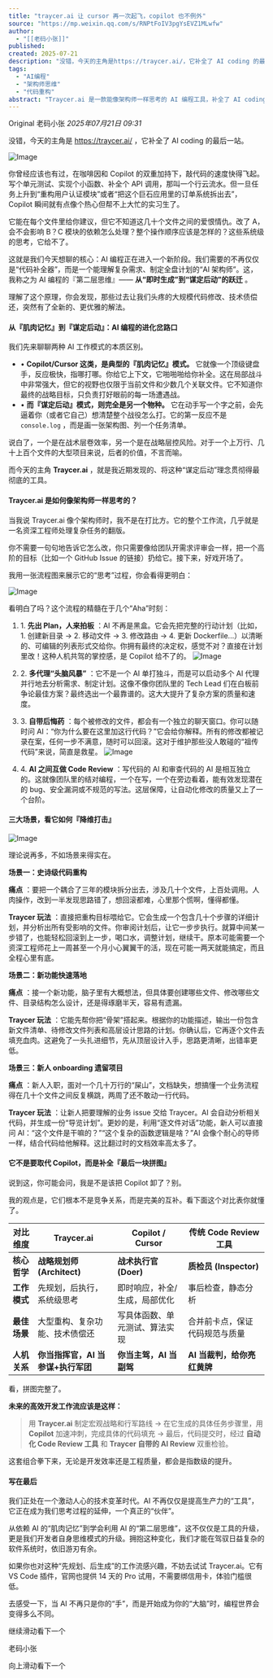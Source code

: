 ```yaml
---
title: "traycer.ai 让 cursor 再一次起飞，copilot 也不例外"
source: "https://mp.weixin.qq.com/s/RNPtFoIV3pgYsEVZ1MLwfw"
author:
  - "[[老码小张]]"
published:
created: 2025-07-21
description: "没错，今天的主角是https://traycer.ai/，它补全了 AI coding 的最后一站。"
tags:
  - "AI编程"
  - "架构师思维"
  - "代码重构"
abstract: "Traycer.ai 是一款能像架构师一样思考的 AI 编程工具，补全了 AI coding 的最后一站。"
---
```

Original 老码小张 *2025年07月21日 09:31*

没错，今天的主角是 https://traycer.ai/ ，它补全了 AI coding 的最后一站。

![Image](https://mmbiz.qpic.cn/mmbiz_png/oXqG8ETvAek951XLNQtzBXEDKbyvQg4BFZDHKu2ZngibzMSw1cYelSKBfPQUYOU5nVQxQvNV3Q2zGoWaxMlJhnw/640?wx_fmt=png&from=appmsg&randomid=bru8tff0&tp=webp&wxfrom=5&wx_lazy=1)

你曾经应该也有过，在咖啡因和 Copilot 的双重加持下，敲代码的速度快得飞起。写个单元测试、实现个小函数、补全个 API 调用，那叫一个行云流水。但一旦任务上升到“重构用户认证模块”或者“把这个巨石应用里的订单系统拆出去”，Copilot 瞬间就有点像个热心但帮不上大忙的实习生了。

它能在每个文件里给你建议，但它不知道这几十个文件之间的爱恨情仇。改了 A，会不会影响 B？C 模块的依赖怎么处理？整个操作顺序应该是怎样的？这些系统级的思考，它给不了。

这就是我们今天想聊的核心：AI 编程正在进入一个新阶段。我们需要的不再仅仅是“代码补全器”，而是一个能理解复杂需求、制定全盘计划的“AI 架构师”。这，我称之为 AI 编程的『第二层思维』—— **从“即时生成”到“谋定后动”的跃迁** 。

理解了这个原理，你会发现，那些过去让我们头疼的大规模代码修改、技术债偿还，突然有了全新的、更优雅的解法。

#### 从『肌肉记忆』到『谋定后动』：AI 编程的进化岔路口

我们先来聊聊两种 AI 工作模式的本质区别。

- • **Copilot/Cursor 这类，是典型的『肌肉记忆』模式。** 它就像一个顶级键盘手，反应极快，指哪打哪。你给它上下文，它啪啪啪给你补全。这在局部战斗中非常强大，但它的视野也仅限于当前文件和少数几个关联文件。它不知道你最终的战略目标，只负责打好眼前的每一场遭遇战。
- • **而『谋定后动』模式，则完全是另一个物种。** 它在动手写一个字之前，会先逼着你（或者它自己）想清楚整个战役怎么打。它的第一反应不是 `console.log` ，而是画一张架构图、列一个任务清单。

说白了，一个是在战术层卷效率，另一个是在战略层控风险。对于一个上万行、几十上百个文件的大型项目来说，后者的价值，不言而喻。

而今天的主角 **Traycer.ai** ，就是我近期发现的、将这种“谋定后动”理念贯彻得最彻底的工具。

#### Traycer.ai 是如何像架构师一样思考的？

当我说 Traycer.ai 像个架构师时，我不是在打比方。它的整个工作流，几乎就是一名资深工程师处理复杂任务的翻版。

你不需要一句句地告诉它怎么改，你只需要像给团队开需求评审会一样，把一个高阶的目标（比如一个 GitHub Issue 的链接）扔给它。接下来，好戏开场了。

我用一张流程图来展示它的“思考”过程，你会看得更明白：

![Image](https://mmbiz.qpic.cn/mmbiz_png/oXqG8ETvAek951XLNQtzBXEDKbyvQg4BzKnuAmbqT5EbJqlx3z7nNKMD3499Wpdc8jKI56qxa8wHzib0wWlqTfA/640?wx_fmt=png&from=appmsg&randomid=c9kp0b03&tp=webp&wxfrom=5&wx_lazy=1)

看明白了吗？这个流程的精髓在于几个“Aha”时刻：

1. 1\. **先出 Plan，人来拍板** ：AI 不再是黑盒。它会先把完整的行动计划（比如，1. 创建新目录 -> 2. 移动文件 -> 3. 修改路由 -> 4. 更新 Dockerfile...）以清晰的、可编辑的列表形式交给你。你拥有最终的决定权，感觉不对？直接在计划里改！这种人机共驾的掌控感，是 Copilot 给不了的。
![Image](https://mp.weixin.qq.com/s/www.w3.org/2000/svg'%20xmlns:xlink='http://www.w3.org/1999/xlink'%3E%3Ctitle%3E%3C/title%3E%3Cg%20stroke='none'%20stroke-width='1'%20fill='none'%20fill-rule='evenodd'%20fill-opacity='0'%3E%3Cg%20transform='translate(-249.000000,%20-126.000000)'%20fill='%23FFFFFF'%3E%3Crect%20x='249'%20y='126'%20width='1'%20height='1'%3E%3C/rect%3E%3C/g%3E%3C/g%3E%3C/svg%3E)

1. 2\. **多代理“头脑风暴”** ：它不是一个 AI 单打独斗，而是可以启动多个 AI 代理并行地去分析需求、制定计划。这像不像你团队里的 Tech Lead 们在白板前争论最佳方案？最终选出一个最靠谱的。这大大提升了复杂方案的质量和速度。
2. 3\. **自带后悔药** ：每个被修改的文件，都会有一个独立的聊天窗口。你可以随时问 AI：“你为什么要在这里加这行代码？”它会给你解释。所有的修改都被记录在案，任何一步不满意，随时可以回滚。这对于维护那些没人敢碰的“祖传代码”来说，简直是救星。
![Image](https://mp.weixin.qq.com/s/www.w3.org/2000/svg'%20xmlns:xlink='http://www.w3.org/1999/xlink'%3E%3Ctitle%3E%3C/title%3E%3Cg%20stroke='none'%20stroke-width='1'%20fill='none'%20fill-rule='evenodd'%20fill-opacity='0'%3E%3Cg%20transform='translate(-249.000000,%20-126.000000)'%20fill='%23FFFFFF'%3E%3Crect%20x='249'%20y='126'%20width='1'%20height='1'%3E%3C/rect%3E%3C/g%3E%3C/g%3E%3C/svg%3E)

1. 4\. **AI 之间互做 Code Review** ：写代码的 AI 和审查代码的 AI 是相互独立的。这就像团队里的结对编程，一个在写，一个在旁边看着，能有效发现潜在的 bug、安全漏洞或不规范的写法。这层保障，让自动化修改的质量又上了一个台阶。

#### 三大场景，看它如何『降维打击』

![Image](https://mp.weixin.qq.com/s/www.w3.org/2000/svg'%20xmlns:xlink='http://www.w3.org/1999/xlink'%3E%3Ctitle%3E%3C/title%3E%3Cg%20stroke='none'%20stroke-width='1'%20fill='none'%20fill-rule='evenodd'%20fill-opacity='0'%3E%3Cg%20transform='translate(-249.000000,%20-126.000000)'%20fill='%23FFFFFF'%3E%3Crect%20x='249'%20y='126'%20width='1'%20height='1'%3E%3C/rect%3E%3C/g%3E%3C/g%3E%3C/svg%3E)

理论说再多，不如场景来得实在。

**场景一：史诗级代码重构**

**痛点** ：要把一个耦合了三年的模块拆分出去，涉及几十个文件，上百处调用。人肉操作，改到一半发现思路错了，想回滚都难，心里那个慌啊，懂得都懂。

**Traycer 玩法** ：直接把重构目标喂给它。它会生成一个包含几十个步骤的详细计划，并分析出所有受影响的文件。你审阅计划后，让它一步步执行。就算中间某一步错了，也能轻松回滚到上一步，喝口水，调整计划，继续干。原本可能需要一个资深工程师花上一周甚至一个月小心翼翼干的活，现在可能一两天就能搞定，而且全程心里有底。

**场景二：新功能快速落地**

**痛点** ：接一个新功能，脑子里有大概想法，但具体要创建哪些文件、修改哪些文件、目录结构怎么设计，还是得琢磨半天，容易有遗漏。

**Traycer 玩法** ：它能先帮你把“骨架”搭起来。根据你的功能描述，输出一份包含新文件清单、待修改文件列表和高层设计思路的计划。你确认后，它再逐个文件去填充血肉。这避免了一头扎进细节，先从顶层设计入手，思路更清晰，出错率更低。

**场景三：新人 onboarding 遗留项目**

**痛点** ：新人入职，面对一个几十万行的“屎山”，文档缺失，想搞懂一个业务流程得在几十个文件之间反复横跳，两周了还不敢动一行代码。

**Traycer 玩法** ：让新人把要理解的业务 issue 交给 Traycer。AI 会自动分析相关代码，并生成一份“导览计划”。更妙的是，利用“逐文件对话”功能，新人可以直接问 AI：“这个文件是干嘛的？”“这个复杂的函数逻辑是啥？”AI 会像个耐心的导师一样，结合代码给他解释。这比翻过时的文档效率高太多了。

#### 它不是要取代 Copilot，而是补全『最后一块拼图』

说到这，你可能会问，我是不是该把 Copilot 卸了？别。

我的观点是，它们根本不是竞争关系，而是完美的互补。看下面这个对比表你就懂了。

| 对比维度 | **Traycer.ai** | **Copilot / Cursor** | **传统 Code Review 工具** |
| --- | --- | --- | --- |
| **核心哲学** | **战略规划师 (Architect)** | **战术执行官 (Doer)** | **质检员 (Inspector)** |
| **工作模式** | 先规划，后执行，系统级思考 | 即时响应，补全/生成，局部优化 | 事后检查，静态分析 |
| **最佳场景** | 大型重构、复杂功能、技术债偿还 | 写具体函数、单元测试、算法实现 | 合并前卡点，保证代码规范与质量 |
| **人机关系** | **你当指挥官，AI 当参谋+执行军团** | **你当主驾，AI 当副驾** | **AI 当裁判，给你亮红黄牌** |

看，拼图完整了。

**未来的高效开发工作流应该是这样：**

> 用 **Traycer.ai** 制定宏观战略和行军路线 → 在它生成的具体任务步骤里，用 **Copilot** 加速冲刺，完成具体的代码填充 → 最后，代码提交时，经过 **自动化 Code Review 工具** 和 **Traycer 自带的 AI Review** 双重检验。

这套组合拳下来，无论是开发效率还是工程质量，都会是指数级的提升。

#### 写在最后

我们正处在一个激动人心的技术变革时代。AI 不再仅仅是提高生产力的“工具”，它正在成为我们思考过程的延伸，一个真正的“伙伴”。

从依赖 AI 的“肌肉记忆”到学会利用 AI 的“第二层思维”，这不仅仅是工具的升级，更是我们开发者自身思维模式的升级。拥抱这种变化，我们才能在驾驭日益复杂的软件系统时，依旧游刃有余。

如果你也对这种“先规划、后生成”的工作流感兴趣，不妨去试试 Traycer.ai。它有 VS Code 插件，官网也提供 14 天的 Pro 试用，不需要绑信用卡，体验门槛很低。

去感受一下，当 AI 不再只是你的“手”，而是开始成为你的“大脑”时，编程世界会变得多么不同。

继续滑动看下一个

老码小张

向上滑动看下一个